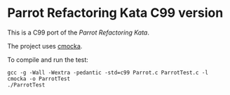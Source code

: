Parrot Refactoring Kata C99 version
===================================

This is a C99 port of the *Parrot Refactoring Kata*.

The project uses [cmocka](https://cmocka.org/).

To compile and run the test:

    gcc -g -Wall -Wextra -pedantic -std=c99 Parrot.c ParrotTest.c -l cmocka -o ParrotTest
    ./ParrotTest
